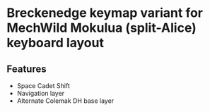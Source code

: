 # Breckenedge keymap variant for MechWild Mokulua (split-Alice) keyboard layout

## Features

- Space Cadet Shift
- Navigation layer
- Alternate Colemak DH base layer
